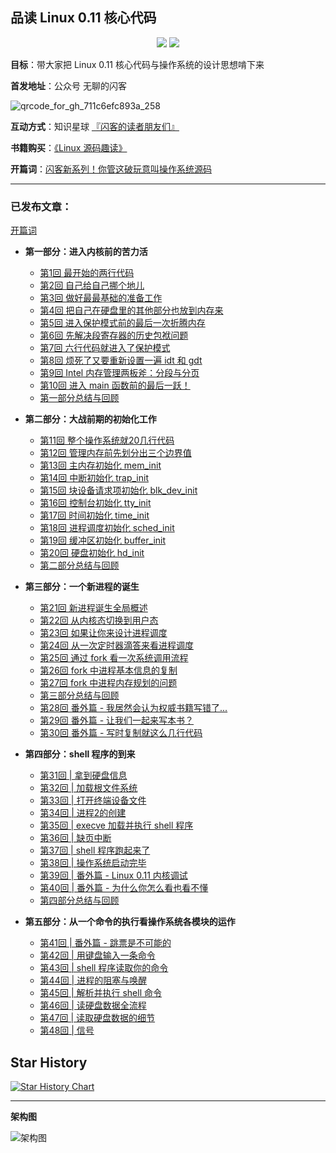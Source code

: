 ## 品读 Linux 0.11 核心代码

<p align='center'>
<a href="https://www.github.com/sunym1993" target="_blank"><img src="https://img.shields.io/badge/作者-闪客-2277cc.svg?style=flat-square&logo=GitHub"></a>
<a href="https://user-images.githubusercontent.com/25787738/141248489-c7dc20c1-cc5d-4a2d-bb5d-b5d8f9182058.jpg" target="_blank"><img src="https://img.shields.io/badge/公众号-无聊的闪客-009977.svg?style=flat-square&logo=WeChat"></a>
</p>

**目标**：带大家把 Linux 0.11 核心代码与操作系统的设计思想啃下来

**首发地址**：公众号 无聊的闪客

![qrcode_for_gh_711c6efc893a_258](https://user-images.githubusercontent.com/25787738/141248489-c7dc20c1-cc5d-4a2d-bb5d-b5d8f9182058.jpg)

**互动方式**：知识星球 [『闪客的读者朋友们』](https://t.zsxq.com/1872x4o91)

**书籍购买**：[《Linux 源码趣读》](https://mp.weixin.qq.com/s/UJ9llP9TVxruhIC9jj-Q1g)

**开篇词**：[闪客新系列！你管这破玩意叫操作系统源码](https://mp.weixin.qq.com/s/tvbkGLfhDq03xxM-FZ4zuA)

---

### 已发布文章：

[开篇词](https://mp.weixin.qq.com/s/tvbkGLfhDq03xxM-FZ4zuA)

* **第一部分：进入内核前的苦力活**

   * [第1回 最开始的两行代码](https://mp.weixin.qq.com/s/LIsqRX51W7d_yw-HN-s2DA)
   * [第2回 自己给自己挪个地儿](https://mp.weixin.qq.com/s/U-txDYt0YqLh5EeFOcB4NQ)
   * [第3回 做好最最基础的准备工作](https://mp.weixin.qq.com/s/90QBJ-lP_-du2qQJxNF-Fw)
   * [第4回 把自己在硬盘里的其他部分也放到内存来](https://mp.weixin.qq.com/s/hStc-y-sabP-KwJUDUesTw)
   * [第5回 进入保护模式前的最后一次折腾内存](https://mp.weixin.qq.com/s/5s_nmrWRZbA_4mkNKOQ2Cg)
   * [第6回 先解决段寄存器的历史包袱问题](https://mp.weixin.qq.com/s/p1a6QxYZyMpJF__uBSE1Kg)
   * [第7回 六行代码就进入了保护模式](https://mp.weixin.qq.com/s/S5zarr9BmLhUHAmdmeNypA)
   * [第8回 烦死了又要重新设置一遍 idt 和 gdt](https://mp.weixin.qq.com/s/ssQKFMehxZxWT9i6mdRtXg)
   * [第9回 Intel 内存管理两板斧：分段与分页](https://mp.weixin.qq.com/s/q2wU9IbX54t_GAuc9V5r7A)
   * [第10回 进入 main 函数前的最后一跃！](https://mp.weixin.qq.com/s/ISyaX5zPWRw_d-9zvZUPUg)
   * [第一部分总结与回顾](https://mp.weixin.qq.com/s/8bP3feeF_A13j7ysWur_JQ)

* **第二部分：大战前期的初始化工作**

   * [第11回 整个操作系统就20几行代码](https://mp.weixin.qq.com/s/kYBrMgHt7C9EmAcwJIPIxg)
   * [第12回 管理内存前先划分出三个边界值](https://mp.weixin.qq.com/s/eoBFcgm0QrHOVi_WoS7PwA)
   * [第13回 主内存初始化 mem_init](https://mp.weixin.qq.com/s/_rTmjHIDCV9ADiJlfo5B3g)
   * [第14回 中断初始化 trap_init](https://mp.weixin.qq.com/s/sFp_388qRncB-jpJeRzCGQ)
   * [第15回 块设备请求项初始化 blk_dev_init](https://mp.weixin.qq.com/s/pIbVY1XPCktxGogc4lI1Bw)
   * [第16回 控制台初始化 tty_init](https://mp.weixin.qq.com/s/yIrzEWUUuZC9OsiuU_lOaw)
   * [第17回 时间初始化 time_init](https://mp.weixin.qq.com/s/y26MMfj8pP5PmbKDZBT5-A)
   * [第18回 进程调度初始化 sched_init](https://mp.weixin.qq.com/s/j4FYWUSX_2gpDb_h4vEFqQ)
   * [第19回 缓冲区初始化 buffer_init](https://mp.weixin.qq.com/s/X8BSbf1qShS11_fzfyOhTg)
   * [第20回 硬盘初始化 hd_init](https://mp.weixin.qq.com/s/803C9jHxIe42i9BrNzEvPA)
   * [第二部分总结与回顾](https://mp.weixin.qq.com/s/Hf9B1ww1wFxiUDkWb0obeQ)

* **第三部分：一个新进程的诞生**

   * [第21回 新进程诞生全局概述](https://mp.weixin.qq.com/s/H_OCZ2ZtGHWHge_rYKCkJw)
   * [第22回 从内核态切换到用户态](https://mp.weixin.qq.com/s/AVl6R2N9d_sldkhfvC6aEw)
   * [第23回 如果让你来设计进程调度](https://mp.weixin.qq.com/s/Sf9vV7RCnVDlBKXx5jXs1Q)
   * [第24回 从一次定时器滴答来看进程调度](https://mp.weixin.qq.com/s/yFre8Qv_ZCtjRkTS49n6rw)
   * [第25回 通过 fork 看一次系统调用流程](https://mp.weixin.qq.com/s/rYBSH_AZDwgc8knSKDSSxA)
   * [第26回 fork 中进程基本信息的复制](https://mp.weixin.qq.com/s/8cy-xX3ekeqHelrFcYFkvw)
   * [第27回 fork 中进程内存规划的问题](https://mp.weixin.qq.com/s/d2pHFSbTLb-nv2C_RfKlVA)
   * [第三部分总结与回顾](https://mp.weixin.qq.com/s/V_Ryxox3iDCO994FzkSFfA)
   * [第28回 番外篇 - 我居然会认为权威书籍写错了...](https://mp.weixin.qq.com/s/JzCy_4RPhy17_G6KbY3f2g)
   * [第29回 番外篇 - 让我们一起来写本书？](https://mp.weixin.qq.com/s/NFUgJ4-hIyrs1sQr8AUCvA)
   * [第30回 番外篇 - 写时复制就这么几行代码](https://mp.weixin.qq.com/s/Pdnmys_hGoToZN193rfnoQ)

* **第四部分：shell 程序的到来**

   * [第31回 | 拿到硬盘信息](http://mp.weixin.qq.com/s?__biz=Mzk0MjE3NDE0Ng==&mid=2247502161&idx=1&sn=219186a1e587f40308515852d293aaf4&chksm=c2c5b3fcf5b23aead170092d4042abd54b272694cbaac3f750eb3adea584ee29653c72ad2915&scene=21#wechat_redirect)
   * [第32回 | 加载根文件系统](http://mp.weixin.qq.com/s?__biz=Mzk0MjE3NDE0Ng==&mid=2247502181&idx=1&sn=b6dcbd1d2cf930002852008a1c4e6a65&chksm=c2c5b3c8f5b23ade1532b725995dbc3b0138202555e44a6e308b84d668a2ef3041eb5cf77f86&scene=21#wechat_redirect)
   * [第33回 | 打开终端设备文件](http://mp.weixin.qq.com/s?__biz=Mzk0MjE3NDE0Ng==&mid=2247502230&idx=1&sn=44e023bf0b9b37261e35a6e3722bc57f&chksm=c2c5b33bf5b23a2d10a9dd36606c497f41a1c3dced57845ce7ef12741a348fab82beba462a8a&scene=21#wechat_redirect)
   * [第34回 | 进程2的创建](http://mp.weixin.qq.com/s?__biz=Mzk0MjE3NDE0Ng==&mid=2247502269&idx=1&sn=19f6831de5bac0d8a588b80757dbb1f4&chksm=c2c5b310f5b23a0633df6a75e36f4dae515e9d9aee1fa046888573e3d60e62752612edae536a&scene=21#wechat_redirect)
   * [第35回 | execve 加载并执行 shell 程序](http://mp.weixin.qq.com/s?__biz=Mzk0MjE3NDE0Ng==&mid=2247502475&idx=1&sn=4fcdbaa03bf6a1ca04db4013309c6aa3&chksm=c2c5b026f5b2393049efca68c429df5038fa0f317eea79fbd9ec2c661c3ec12b47a0701376a7&scene=21#wechat_redirect)
   * [第36回 | 缺页中断](http://mp.weixin.qq.com/s?__biz=Mzk0MjE3NDE0Ng==&mid=2247502511&idx=1&sn=eacddbb11dd2402c561a611f708ee045&chksm=c2c5b002f5b23914ccd645d94bdc59e0322776f71f41e6744fddeca2bfa027d12a25ec6bfc8a&scene=21#wechat_redirect)
   * [第37回 | shell 程序跑起来了](http://mp.weixin.qq.com/s?__biz=Mzk0MjE3NDE0Ng==&mid=2247502581&idx=1&sn=df3f2c19ce511ac24145091892f47837&chksm=c2c5b058f5b2394ee095d679071b43c23853dc86d5cfd4cc961568643110ab734f635b899984&scene=21#wechat_redirect)
   * [第38回 | 操作系统启动完毕](http://mp.weixin.qq.com/s?__biz=Mzk0MjE3NDE0Ng==&mid=2247502613&idx=1&sn=d7e85595323d3de138e5ac52bf8e61dd&chksm=c2c5b1b8f5b238ae8785f45bf83434839689e7e5a697026d9ebde5738f11a83c4379a16c349f&scene=21#wechat_redirect)
   * [第39回 | 番外篇 - Linux 0.11 内核调试](http://mp.weixin.qq.com/s?__biz=Mzk0MjE3NDE0Ng==&mid=2247502498&idx=1&sn=01cf816694f74ca8437374a9aa23ab64&chksm=c2c5b00ff5b23919c43ac96a38bc8b09f42ea17f92ea933157db3e7f0c77bb876bf7d0524afa&scene=21#wechat_redirect)
   * [第40回 | 番外篇 - 为什么你怎么看也看不懂](http://mp.weixin.qq.com/s?__biz=Mzk0MjE3NDE0Ng==&mid=2247502517&idx=1&sn=d6a20fb6ad50da584ac32e60823a1834&chksm=c2c5b018f5b2390e690c465aa35d822d14a23a2b76587303e9374aca431a718e1b104569efe4&scene=21#wechat_redirect)
   * [第四部分总结与回顾](http://mp.weixin.qq.com/s?__biz=Mzk0MjE3NDE0Ng==&mid=2247502650&idx=1&sn=ad947d70d372a1bc46741c459fd0ef9a&chksm=c2c5b197f5b23881a5e61c5581300beb4b3f1db8cab79eabec22fd847f1cdc0e11d3a713fd9f&scene=21#wechat_redirect)

* **第五部分：从一个命令的执行看操作系统各模块的运作**

   * [第41回 | 番外篇 - 跳票是不可能的](http://mp.weixin.qq.com/s?__biz=Mzk0MjE3NDE0Ng==&mid=2247502821&idx=1&sn=0ffa47028dfa013ead148f06d90fbb33&chksm=c2c5b148f5b2385e7d3f213517eb387ff85a1d94977788a2558e31194c5dcd0afb003c98ecaf&scene=21#wechat_redirect)
   * [第42回 | 用键盘输入一条命令](http://mp.weixin.qq.com/s?__biz=Mzk0MjE3NDE0Ng==&mid=2247502876&idx=1&sn=2c34491abd6ea14c9c7ccc3d2d9827c1&chksm=c2c5b6b1f5b23fa7bdf9c3e2bf811b84da937d30a2c9825ceba8a57c2c3e8e157dedae0bfc8d&scene=21#wechat_redirect)
   * [第43回 | shell 程序读取你的命令](http://mp.weixin.qq.com/s?__biz=Mzk0MjE3NDE0Ng==&mid=2247502944&idx=1&sn=cf2601b43a4bc3f89d7a517cbf7fd588&chksm=c2c5b6cdf5b23fdb306af852e9293bb64df019bffa3c403e6fa59b856b7bddd77a42e5fc75eb&scene=21#wechat_redirect)
   * [第44回 | 进程的阻塞与唤醒](https://mp.weixin.qq.com/s/HFQL5d-C24DKjQbYAQfl8g)
   * [第45回 | 解析并执行 shell 命令](http://mp.weixin.qq.com/s?__biz=Mzk0MjE3NDE0Ng==&mid=2247503139&idx=1&sn=652316c29be5ba983fbb658ce58443d8&chksm=c2c5b78ef5b23e980870ff66f066a624f9a5d61bd73f550d5579e745f60335dfb489dcf977d8&scene=21#wechat_redirect)
   * [第46回 | 读硬盘数据全流程](http://mp.weixin.qq.com/s?__biz=Mzk0MjE3NDE0Ng==&mid=2247503204&idx=1&sn=e00ee5e3584a7ecfaaec47ccf63c0555&chksm=c2c5b7c9f5b23edfd17396399772549674b5233add6062c4d236d4727650b3bd97742a202967&scene=21#wechat_redirect)
   * [第47回 | 读取硬盘数据的细节](http://mp.weixin.qq.com/s?__biz=Mzk0MjE3NDE0Ng==&mid=2247503228&idx=1&sn=e73ea3c148ecb7a15c9ef93b36b8a5cb&chksm=c2c5b7d1f5b23ec7f92fd29e2fe179d3122ed5180fb8054a0859afa1391c5c4314cf8c05ba45&scene=21#wechat_redirect)
   * [第48回 | 信号](https://mp.weixin.qq.com/s?__biz=Mzk0MjE3NDE0Ng==&mid=2247503287&idx=1&sn=62e5c9ea5142960a4cb02e18e2a6bdb3&chksm=c2c5b71af5b23e0cfaeb5151397436f213e82ffe0673b8a841b7b557815d377ca9ae563f19d0&scene=178&cur_album_id=2123743679373688834#rd)

## Star History

[![Star History Chart](https://api.star-history.com/svg?repos=dibingfa/flash-linux0.11-talk&type=Date)](https://star-history.com/#dibingfa/flash-linux0.11-talk&Date)

---

**架构图**

![架构图](https://user-images.githubusercontent.com/25787738/163914291-4aba48d7-f49e-4557-a4c4-d9ff07a20894.png)
